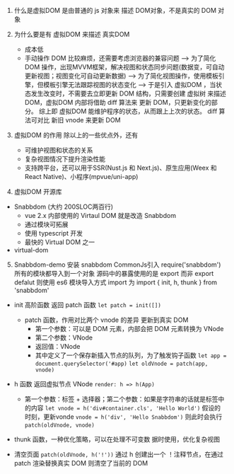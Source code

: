1. 什么是虚拟DOM
  是由普通的 js 对象来 描述  DOM对象，不是真实的 DOM 对象

2. 为什么要是有 虚拟DOM 来描述 真实DOM 
    - 成本低
    - 手动操作 DOM 比较麻烦，还需要考虑浏览器的兼容问题 --> 为了简化 DOM 操作，出现MVVM框架，解决视图和状态同步问题(数据变，可自动更新视图；视图变化可自动更新数据) --> 为了简化视图操作，使用模板引擎，但模板引擎无法跟踪视图的状态变化 --> 于是引入 虚拟DOM ，当状态发生改变时，不需要去立即更新 DOM 结构，只需要创建 虚拟树 来描述 DOM，虚拟DOM 内部将借助 diff 算法来 更新 DOM，只更新变化的部分。
      综上即 虚拟DOM 能维护程序的状态，从而跟上上次的状态。 diff 算法可对比 新旧 vnode 来更新 DOM

3. 虚拟DOM 的作用
  除以上的一些优点外，还有
    - 可维护视图和状态的关系
    - 复杂视图情况下提升渲染性能
    - 支持跨平台，还可以用于SSR(Nust.js 和 Next.js)、原生应用(Weex 和 React Native)、小程序(mpvue/uni-app)

4. 虚拟DOM 开源库
  - Snabbdom (大约 200SLOC两百行)
    - vue 2.x 内部使用的 Virtaul DOM 就是改造 Snabbdom
    - 通过模块可拓展
    - 使用 typescript 开发
    - 最快的 Virtual DOM 之一
  - virtual-dom

5. Snabbdom-demo
  安装 snabbdom
  CommonJs引入 require('snabbdom')
  所有的模块都导入到一个对象
  源码中的暴露使用的是 export 而非 export defalut 则使用 es6 模块导入方式 import 为
    import { init, h, thunk } from 'snabbdom'
  - init 高阶函数 返回 patch 函数
  ``` let patch = init([]) ```
    - patch 函数，作用对比两个 vnode 的差异 更新到真实 DOM
      - 第一个参数：可以是 DOM 元素，内部会把 DOM 元素转换为 VNode
      - 第二个参数：VNode
      - 返回值：VNode
      - 其中定义了一个保存新插入节点的队列，为了触发钩子函数
    ``` let app = document.querySelector('#app) ```
    ``` let oldVnode = patch(app, vnode) ```
  - h 函数 返回虚拟节点 VNode
    ```render: h => h(App)```
    - 第一个参数：标签 + 选择器；第二个参数：如果是字符串的话就是标签中的内容
    ``` let vnode = h('div#container.cls', 'Hello World') ```
    假设的时刻，更新vonde
    ``` vnode = h('div', 'Hello Snabbdom') ```
    则此时会执行
      ``` patch(oldVnode, vnode) ```
  - thunk 函数，一种优化策略，可以在处理不可变数 据时使用，优化复杂视图

  - 清空页面
    ``` patch(oldVnode, h('!')) ```
    通过 h 创建出一个 ！注释节点，在通过 patch 渲染替换真实 DOM 则清空了当前的 DOM 